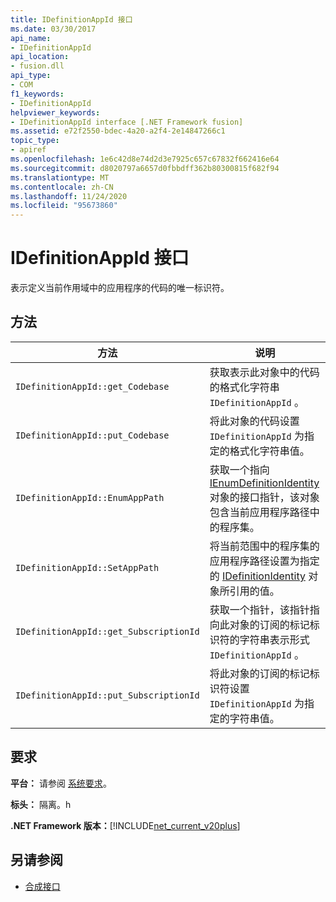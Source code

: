 ```yaml
---
title: IDefinitionAppId 接口
ms.date: 03/30/2017
api_name:
- IDefinitionAppId
api_location:
- fusion.dll
api_type:
- COM
f1_keywords:
- IDefinitionAppId
helpviewer_keywords:
- IDefinitionAppId interface [.NET Framework fusion]
ms.assetid: e72f2550-bdec-4a20-a2f4-2e14847266c1
topic_type:
- apiref
ms.openlocfilehash: 1e6c42d8e74d2d3e7925c657c67832f662416e64
ms.sourcegitcommit: d8020797a6657d0fbbdff362b80300815f682f94
ms.translationtype: MT
ms.contentlocale: zh-CN
ms.lasthandoff: 11/24/2020
ms.locfileid: "95673860"
---
```

# <a name="idefinitionappid-interface"></a>IDefinitionAppId 接口

表示定义当前作用域中的应用程序的代码的唯一标识符。  
  
## <a name="methods"></a>方法  
  
|方法|说明|  
|------------|-----------------|  
|`IDefinitionAppId::get_Codebase`|获取表示此对象中的代码的格式化字符串 `IDefinitionAppId` 。|  
|`IDefinitionAppId::put_Codebase`|将此对象的代码设置 `IDefinitionAppId` 为指定的格式化字符串值。|  
|`IDefinitionAppId::EnumAppPath`|获取一个指向 [IEnumDefinitionIdentity](ienumdefinitionidentity-interface.md) 对象的接口指针，该对象包含当前应用程序路径中的程序集。|  
|`IDefinitionAppId::SetAppPath`|将当前范围中的程序集的应用程序路径设置为指定的 [IDefinitionIdentity](idefinitionidentity-interface.md) 对象所引用的值。|  
|`IDefinitionAppId::get_SubscriptionId`|获取一个指针，该指针指向此对象的订阅的标记标识符的字符串表示形式 `IDefinitionAppId` 。|  
|`IDefinitionAppId::put_SubscriptionId`|将此对象的订阅的标记标识符设置 `IDefinitionAppId` 为指定的字符串值。|  
  
## <a name="requirements"></a>要求  

 **平台：** 请参阅 [系统要求](../../get-started/system-requirements.md)。  
  
 **标头：** 隔离。h  
  
 **.NET Framework 版本：**[!INCLUDE[net_current_v20plus](../../../../includes/net-current-v20plus-md.md)]  
  
## <a name="see-also"></a>另请参阅

- [合成接口](fusion-interfaces.md)

